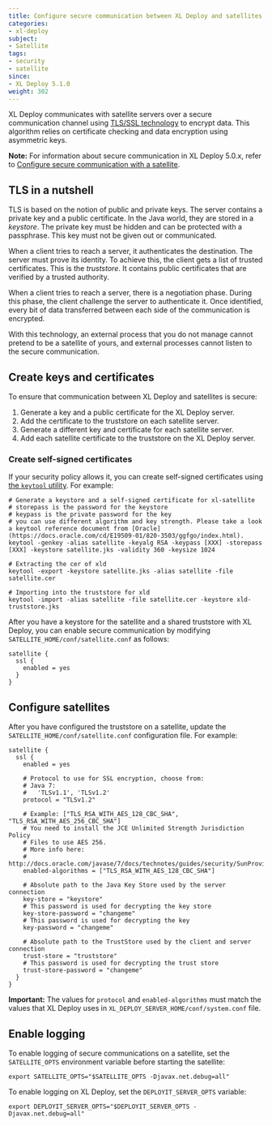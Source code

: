 ```yaml
---
title: Configure secure communication between XL Deploy and satellites
categories:
- xl-deploy
subject:
- Satellite
tags:
- security
- satellite
since:
- XL Deploy 5.1.0
weight: 302
---
```


XL Deploy communicates with satellite servers over a secure communication channel using [TLS/SSL technology](http://en.wikipedia.org/wiki/Transport_Layer_Security) to encrypt data. This algorithm relies on certificate checking and data encryption using asymmetric keys.

**Note:** For information about secure communication in XL Deploy 5.0.x, refer to [Configure secure communication with a satellite](/xl-deploy/5.0.x/configure-secure-communication-with-a-satellite-5.0.html).

## TLS in a nutshell

TLS is based on the notion of public and private keys. The server contains a private key and a public certificate. In the Java world, they are stored in a *keystore*. The private key must be hidden and can be protected with a passphrase. This key must not be given out or communicated.

When a client tries to reach a server, it authenticates the destination. The server must prove its identity. To achieve this, the client gets a list of trusted certificates. This is the *truststore*. It contains public certificates that are verified by a trusted authority.

When a client tries to reach a server, there is a negotiation phase. During this phase, the client challenge the server to authenticate it. Once identified, every bit of data transferred between each side of the communication is encrypted.

With this technology, an external process that you do not manage cannot pretend to be a satellite of yours, and external processes cannot listen to the secure communication.

## Create keys and certificates

To ensure that communication between XL Deploy and satellites is secure:

1. Generate a key and a public certificate for the XL Deploy server.
1. Add the certificate to the truststore on each satellite server.
1. Generate a different key and certificate for each satellite server.
1. Add each satellite certificate to the truststore on the XL Deploy server.

### Create self-signed certificates

If your security policy allows it, you can create self-signed certificates using [the `keytool` utility](http://docs.oracle.com/javase/7/docs/technotes/tools/windows/keytool.html). For example:

    # Generate a keystore and a self-signed certificate for xl-satellite
    # storepass is the password for the keystore
    # keypass is the private password for the key
    # you can use different algorithm and key strength. Please take a look a keytool reference document from [Oracle](https://docs.oracle.com/cd/E19509-01/820-3503/ggfgo/index.html).
    keytool -genkey -alias satellite -keyalg RSA -keypass [XXX] -storepass [XXX] -keystore satellite.jks -validity 360 -keysize 1024

    # Extracting the cer of xld
    keytool -export -keystore satellite.jks -alias satellite -file satellite.cer

    # Importing into the truststore for xld
    keytool -import -alias satellite -file satellite.cer -keystore xld-truststore.jks

After you have a keystore for the satellite and a shared truststore with XL Deploy, you can enable secure communication by modifying `SATELLITE_HOME/conf/satellite.conf` as follows:

    satellite {
      ssl {
        enabled = yes
      }
    }

## Configure satellites

After you have configured the truststore on a satellite, update the `SATELLITE_HOME/conf/satellite.conf` configuration file. For example:

    satellite {
      ssl {
        enabled = yes

        # Protocol to use for SSL encryption, choose from:
        # Java 7:
        #   'TLSv1.1', 'TLSv1.2'
        protocol = "TLSv1.2"

        # Example: ["TLS_RSA_WITH_AES_128_CBC_SHA", "TLS_RSA_WITH_AES_256_CBC_SHA"]
        # You need to install the JCE Unlimited Strength Jurisdiction Policy
        # Files to use AES 256.
        # More info here:
        # http://docs.oracle.com/javase/7/docs/technotes/guides/security/SunProviders.html#SunJCEP
        enabled-algorithms = ["TLS_RSA_WITH_AES_128_CBC_SHA"]

        # Absolute path to the Java Key Store used by the server connection
        key-store = "keystore"
        # This password is used for decrypting the key store
        key-store-password = "changeme"
        # This password is used for decrypting the key
        key-password = "changeme"

        # Absolute path to the TrustStore used by the client and server connection
        trust-store = "truststore"
        # This password is used for decrypting the trust store
        trust-store-password = "changeme"
      }
    }

**Important:** The values for `protocol` and `enabled-algorithms` must match the values that XL Deploy uses in `XL_DEPLOY_SERVER_HOME/conf/system.conf` file.

## Enable logging

To enable logging of secure communications on a satellite, set the `SATELLITE_OPTS` environment variable before starting the satellite:

    export SATELLITE_OPTS="$SATELLITE_OPTS -Djavax.net.debug=all"

To enable logging on XL Deploy, set the `DEPLOYIT_SERVER_OPTS` variable:

    export DEPLOYIT_SERVER_OPTS="$DEPLOYIT_SERVER_OPTS -Djavax.net.debug=all"
